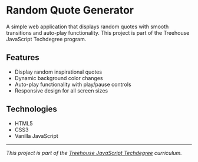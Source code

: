 # Random Quote Generator

A simple web application that displays random quotes with smooth transitions and auto-play functionality. This project is part of the Treehouse JavaScript Techdegree program.

## Features
- Display random inspirational quotes
- Dynamic background color changes
- Auto-play functionality with play/pause controls
- Responsive design for all screen sizes

## Technologies
- HTML5
- CSS3
- Vanilla JavaScript
---

*This project is part of the [Treehouse JavaScript Techdegree](https://teamtreehouse.com/techdegree/front-end-web-development) curriculum.*
